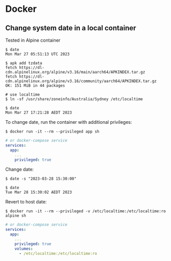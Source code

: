 # Docker

## Change system date in a local container

Tested in Alpine container

```
$ date
Mon Mar 27 05:51:13 UTC 2023

$ apk add tzdata
fetch https://dl-cdn.alpinelinux.org/alpine/v3.16/main/aarch64/APKINDEX.tar.gz
fetch https://dl-cdn.alpinelinux.org/alpine/v3.16/community/aarch64/APKINDEX.tar.gz
OK: 151 MiB in 44 packages

# use localtime
$ ln -sf /usr/share/zoneinfo/Australia/Sydney /etc/localtime

$ date
Mon Mar 27 17:21:28 AEDT 2023
```

To change date, run the container with additional privileges:

```
$ docker run -it --rm --privileged app sh
```

```yml
# or docker-compose service
services:
  app:
    ...
    privileged: true
```

Change date:

```
$ date -s "2023-03-28 15:30:00"

$ date
Tue Mar 28 15:30:02 AEDT 2023
```

Revert to host date:

```
$ docker run -it --rm --privileged -v /etc/localtime:/etc/localtime:ro alpine sh
```

```yml
# or docker-compose service
services:
  app:
    ...
    privileged: true
    volumes:
      - /etc/localtime:/etc/localtime:ro
```
